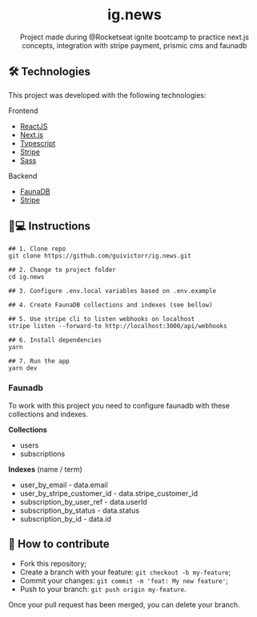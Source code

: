 <h1 align='center'>ig.news</h1>
<p align='center'>Project made during @Rocketseat ignite bootcamp to practice next.js concepts, integration with stripe payment, prismic cms and faunadb</p>

## 🛠 Technologies

This project was developed with the following technologies:

Frontend

- [ReactJS](https://pt-br.reactjs.org)
- [Next.js](https://nextjs.org)
- [Typescript](typescriptlang.org/)
- [Stripe](https://stripe.com/br)
- [Sass](https://sass-lang.com/)

Backend

- [FaunaDB](https://fauna.com/)
- [Stripe](https://stripe.com/br)

## 📱💻 Instructions

```
## 1. Clone repo
git clone https://github.com/guivictorr/ig.news.git

## 2. Change to project folder
cd ig.news

## 3. Configure .env.local variables based on .env.example

## 4. Create FaunaDB collections and indexes (see bellow)

## 5. Use stripe cli to listen webhooks on localhost
stripe listen --forward-to http://localhost:3000/api/webhooks

## 6. Install dependencies
yarn

## 7. Run the app
yarn dev
```

### Faunadb

To work with this project you need to configure faunadb with these collections and indexes. 

**Collections**
- users
- subscriptions

**Indexes** (name / term)
- user_by_email - data.email
- user_by_stripe_customer_id - data.stripe_customer_id
- subscription_by_user_ref - data.userId
- subscription_by_status - data.status
- subscription_by_id - data.id


## 🤔 How to contribute

- Fork this repository;
- Create a branch with your feature: `git checkout -b my-feature`;
- Commit your changes: `git commit -m 'feat: My new feature'`;
- Push to your branch: `git push origin my-feature`.

Once your pull request has been merged, you can delete your branch.
